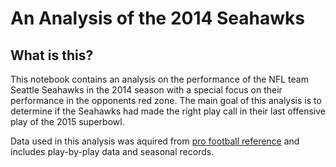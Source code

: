 # An Analysis of the 2014 Seahawks

## What is this?

This notebook contains an analysis on the performance of the NFL team Seattle Seahawks in the 2014 season with a special focus on their performance in the opponents red zone. The main goal of this analysis is to determine if the Seahawks had made the right play call in their last offensive play of the 2015 superbowl.

Data used in this analysis was aquired from [pro football reference](https://www.pro-football-reference.com/) and includes play-by-play data and seasonal records.
